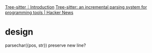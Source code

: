 [Tree-sitter｜Introduction](https://tree-sitter.github.io/tree-sitter/)
	[Tree-sitter: an incremental parsing system for programming tools | Hacker News](https://news.ycombinator.com/item?id=26225298)
# design
parsechar({pos, str})
preserve new line?